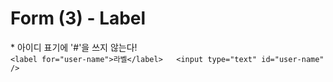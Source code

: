 # Form (3) - Label

&#42; 아이디 표기에 '#'을 쓰지 않는다!  
`<label for="user-name">라벨</label>  
<input type="text" id="user-name" />`
